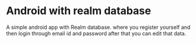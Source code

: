 # Android with realm database
A simple android app with Realm database. where you register yourself and then login through email id and password after that you can edit that data.


